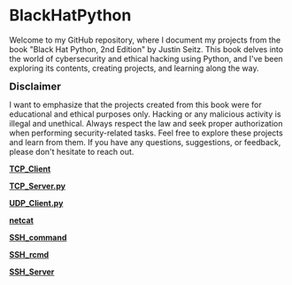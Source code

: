 # BlackHatPython

Welcome to my GitHub repository, where I document my projects from the book "Black Hat Python, 2nd Edition" by Justin Seitz. This book delves into the world of cybersecurity and ethical hacking using Python, and I've been exploring its contents, creating projects, and learning along the way.

<font size="4">**Disclaimer**</font>

I want to emphasize that the projects created from this book were for educational and ethical purposes only. Hacking or any malicious activity is illegal and unethical. Always respect the law and seek proper authorization when performing security-related tasks.
Feel free to explore these projects and learn from them. If you have any questions, suggestions, or feedback, please don't hesitate to reach out. 

**[TCP_Client](https://github.com/sknrsmkwcz/BlackHatPython/blob/master/TCP_Client.py)** 

**[TCP_Server.py](https://github.com/sknrsmkwcz/BlackHatPython/blob/master/TCP_Server.py)**

**[UDP_Client.py](https://github.com/sknrsmkwcz/BlackHatPython/blob/master/UDP_Client.py)**

**[netcat](https://github.com/sknrsmkwcz/BlackHatPython/blob/master/netcat.py)**

**[SSH_command](https://github.com/sknrsmkwcz/BlackHatPython/blob/master/SSH_command.py)**

**[SSH_rcmd](https://github.com/sknrsmkwcz/BlackHatPython/blob/master/SSH_rcmd.py)**

**[SSH_Server](https://github.com/sknrsmkwcz/BlackHatPython/blob/master/SSH_Server.py)**
